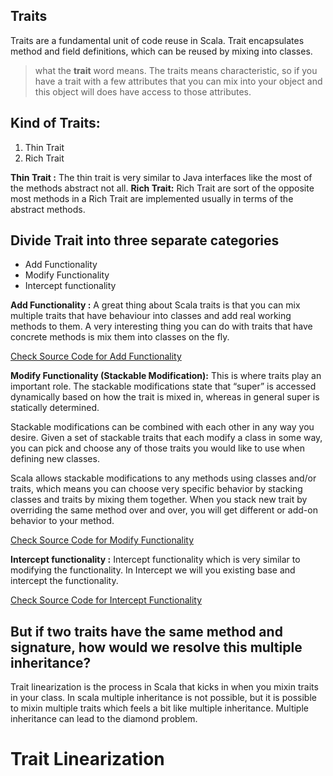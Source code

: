 ## Traits
Traits are a fundamental unit of code reuse in Scala. Trait encapsulates method and field definitions, which can be reused by mixing into classes.


> what the **trait** word means. The traits means characteristic, so if
> you have a trait with a few attributes that you can mix into your
> object and this object will does have access to those attributes.

## Kind of Traits:

 1. Thin Trait
 2. Rich Trait
 
 **Thin Trait :** The thin trait is very similar to Java interfaces like the most of the methods abstract not all.
 **Rich Trait:** Rich Trait are sort of the opposite most methods in a Rich Trait are implemented usually in terms of the abstract methods.

## Divide Trait into three separate categories

 - Add Functionality
 - Modify Functionality
 - Intercept functionality


**Add Functionality :**  A great thing about Scala traits is that you can mix multiple traits that have behaviour into classes and add real working methods to them. A very interesting thing you can do with traits that have concrete methods is mix them into classes on the fly.

[Check Source Code for Add Functionality ](https://github.com/gurditsingh/Scala-FP/blob/master/src/main/scala/scala/trait_lesson/AddFunctionality.scala)

**Modify Functionality (Stackable Modification﻿):** This is where traits play an important role. The stackable modifications state that “super” is accessed dynamically based on how the trait is mixed in, whereas in general super is statically determined.

Stackable modifications can be combined with each other in any way you desire. Given a set of stackable traits that each modify a class in some way, you can pick and choose any of those traits you would like to use when defining new classes.

Scala allows stackable modifications to any methods using classes and/or traits, which means you can choose very specific behavior by stacking classes and traits by mixing them together. When you stack new trait by overriding the same method over and over, you will get different or add-on behavior to your method.

[Check Source Code for Modify Functionality](https://github.com/gurditsingh/Scala-FP/blob/master/src/main/scala/scala/trait_lesson/ModifyFunctionality.scala)

**Intercept functionality :** Intercept functionality which is very similar to modifying the functionality. In Intercept we will you existing base and intercept the functionality.

[Check Source Code for Intercept Functionality](https://github.com/gurditsingh/Scala-FP/blob/master/src/main/scala/scala/trait_lesson/InterceptFunctionality.scala)

## But if two traits have the same method and signature, how would we resolve this multiple inheritance?
Trait linearization is the process in Scala that kicks in when you mixin traits in your class. In scala multiple inheritance is not possible, but it is possible to mixin multiple traits which feels a bit like multiple inheritance. Multiple inheritance can lead to the diamond problem.

# Trait Linearization


<!--stackedit_data:
eyJoaXN0b3J5IjpbLTY4NDA5NDk5MCwtNTY1MTEzNjM3LC0xNT
Y5OTA0MTQyLDE4MTQ4MzQ0MjcsMjAyNzA1NjY3MywtMTI1OTg5
MDA2MSwtMTQ1MzY4MDY5LDEzNDIyNzI1ODEsMTQ0NjQzMjY1NS
wxMjk2NTIwMDg2LC0yMDg4NzQ2NjEyLC0xODc2MDc0NjYwLC0x
NTU5NTg3NjA3LDczODA5MDYzMCwtMTE1MDQxMjExNiw5MDcxMj
c2NzMsLTIwODg3NDY2MTIsMjAzOTYzNTYyLDEzNjY2MTczMiw3
MTU1ODk5MTldfQ==
-->